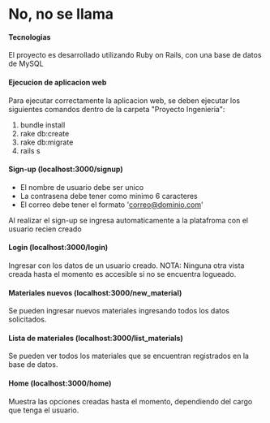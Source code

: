 # No, no se llama

#### Tecnologias

El proyecto es desarrollado utilizando Ruby on Rails, con una base de datos de MySQL

#### Ejecucion de aplicacion web

Para ejecutar correctamente la aplicacion web, se deben ejecutar los siguientes comandos dentro de la carpeta "Proyecto Ingenieria":

1. bundle install
2. rake db:create
3. rake db:migrate
4. rails s

#### Sign-up (localhost:3000/signup)

* El nombre de usuario debe ser unico
* La contrasena debe tener como minimo 6 caracteres
* El correo debe tener el formato 'correo@dominio.com'

Al realizar el sign-up se ingresa automaticamente a la platafroma con el usuario recien creado

#### Login (localhost:3000/login)

Ingresar con los datos de un usuario creado. NOTA: Ninguna otra vista creada hasta el momento es accesible si no se encuentra logueado.

#### Materiales nuevos (localhost:3000/new_material)

Se pueden ingresar nuevos materiales ingresando todos los datos solicitados.

#### Lista de materiales (localhost:3000/list_materials)

Se pueden ver todos los materiales que se encuentran registrados en la base de datos.

#### Home (localhost:3000/home)

Muestra las opciones creadas hasta el momento, dependiendo del cargo que tenga el usuario.
